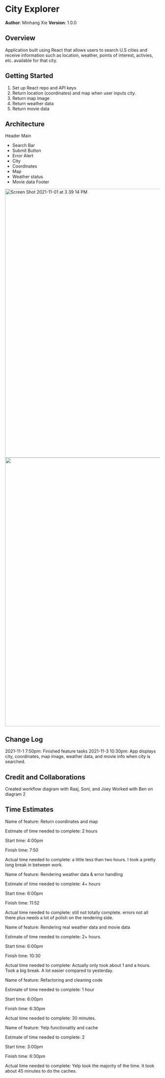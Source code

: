 # City Explorer

**Author**: Minhang Xie
**Version**: 1.0.0

## Overview
Application built using React that allows users to search U.S cities and receive information such as location, weather, points of interest, activies, etc. available for that city. 

## Getting Started
1. Set up React repo and API keys
2. Return location (coordinates) and map when user inputs city.
3. Return map image
4. Return weather data
5. Return movie data

## Architecture
Header
Main
  * Search Bar
  * Submit Button
  * Error Alert
  * City
  * Coordinates
  * Map
  * Weather status
  * Movie data
Footer

<img width="875" alt="Screen Shot 2021-11-01 at 3 39 14 PM" src="https://user-images.githubusercontent.com/89370759/139779881-7935aa2e-89ec-4a91-a2b5-eb1489a6e99e.png">
<img width="875" src="https://user-images.githubusercontent.com/89370759/140448633-e4d71efe-e2d2-461f-85a5-f7a223c65e20.jpg">

## Change Log
2021-11-1 7:50pm: Finished feature tasks
2021-11-3 10:30pm: App displays city, coordinates, map image, weather data, and movie info when city is searched.

## Credit and Collaborations
Created workflow diagram with Raaj, Soni, and Joey
Worked with Ben on diagram 2

## Time Estimates 
Name of feature: Return coordinates and map

Estimate of time needed to complete: 2 hours

Start time: 4:00pm

Finish time: 7:50

Actual time needed to complete: a little less than two hours. I took a pretty long break in between work.

Name of feature: Rendering weather data & error handling

Estimate of time needed to complete: 4+ hours

Start time: 6:00pm

Finish time: 11:52

Actual time needed to complete: still not totally complete. errors not all there plus needs a lot of polish on the rendering side. 

Name of feature: Rendering real weather data and movie data

Estimate of time needed to complete: 2+ hours

Start time: 6:00pm

Finish time: 10:30 

Actual time needed to complete: Actually only took about 1 and a hours. Took a big break. A lot easier compared to yesterday.

Name of feature: Refactoring and cleaning code

Estimate of time needed to complete: 1 hour

Start time: 6:00pm

Finish time: 6:30pm

Actual time needed to complete: 30 minutes.


Name of feature: Yelp functionality and cache

Estimate of time needed to complete: 2

Start time: 3:00pm

Finish time: 6:30pm

Actual time needed to complete: Yelp took the majority of the time. It took about 45 minutes to do the caches.

